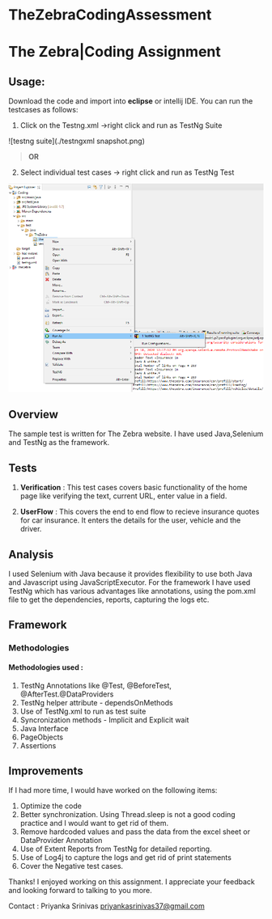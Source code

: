 # TheZebraCodingAssessment
# The Zebra|Coding Assignment

## Usage:
Download the code and import into **eclipse** or intellij IDE.
You can run the testcases as follows: 
1. Click on the Testng.xml ->right click and run as TestNg Suite


![testng suite](./testngxml snapshot.png)

  > **OR**
2. Select individual test cases -> right click and run as TestNg Test

![testng test](./individualtest.png)


## Overview

The sample test is written for The Zebra website. I have used  Java,Selenium and TestNg as the framework.

## Tests

1. **Verification** : This test cases covers basic functionality of the home page like verifying the text, current URL, enter value in a field.
					
2. **UserFlow** : This covers the end to end flow to recieve insurance quotes for car insurance. It enters the details for the user, vehicle and the driver. 

## Analysis

I used Selenium with Java because it provides flexibility to use both Java and Javascript using JavaScriptExecutor.
For the framework I have used TestNg which has various advantages like annotations, using the pom.xml file to get the dependencies, reports, capturing the logs etc.


## Framework

### Methodologies

#### Methodologies used : 
 1. TestNg Annotations  like @Test, @BeforeTest, @AfterTest.@DataProviders
 2. TestNg helper attribute - dependsOnMethods
 3. Use of TestNg.xml to run as test suite
 4. Syncronization methods - Implicit and Explicit wait
 5. Java Interface
 6. PageObjects
 7. Assertions


## Improvements

If I had more time, I would have worked on the following items:
1. Optimize the code
2. Better synchronization. Using Thread.sleep is not a good coding practice and I would want to get rid of them.
3. Remove hardcoded values and pass the data from the excel sheet or DataProvider Annotation
4. Use of Extent Reports from TestNg for detailed reporting.
5. Use of Log4j to capture the logs and get rid of print statements
6. Cover the Negative test cases.

Thanks! I enjoyed working on this assignment. I appreciate your feedback and looking forward to talking to you more.

Contact : 
Priyanka Srinivas 
priyankasrinivas37@gmail.com

